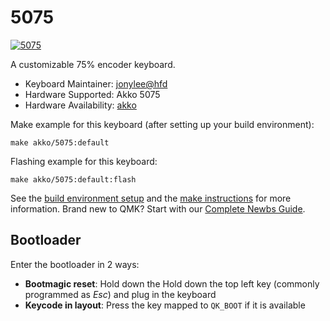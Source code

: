 # 5075
[![5075](https://s21.ax1x.com/2024/03/19/pFRcz0H.jpg)](https://imgse.com/i/pFRcz0H)

A customizable 75% encoder keyboard.

* Keyboard Maintainer: [jonylee@hfd](https://github.com/jonylee1986)
* Hardware Supported: Akko 5075
* Hardware Availability: [akko](https://www.akkogear.com/)

Make example for this keyboard (after setting up your build environment):

    make akko/5075:default

Flashing example for this keyboard:

    make akko/5075:default:flash
    
See the [build environment setup](https://docs.qmk.fm/#/getting_started_build_tools) and the [make instructions](https://docs.qmk.fm/#/getting_started_make_guide) for more information. Brand new to QMK? Start with our [Complete Newbs Guide](https://docs.qmk.fm/#/newbs).

## Bootloader

Enter the bootloader in 2 ways:

* **Bootmagic reset**: Hold down the Hold down the top left key (commonly programmed as *Esc*) and plug in the keyboard
* **Keycode in layout**: Press the key mapped to `QK_BOOT` if it is available
